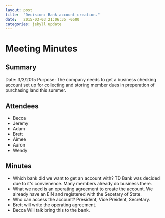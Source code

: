 ```yaml
---
layout: post
title:  "Decision: Bank account creation."
date:   2015-03-03 21:06:35 -0500
categories: jekyll update
---
```


# Meeting Minutes

## Summary

Date: 3/3/2015
Purpose: The company needs to get a business checking account set up for collecting and storing member dues in preperation of purchasing land this summer.

## Attendees

- Becca
- Jeremy
- Adam
- Brett
- Aimee
- Aaron
- Wendy

## Minutes

- Which bank did we want to get an account with? TD Bank was decided due to it's convienence. Many members already do business there.
- What we need is an operating agreement to create the account. We already have an EIN and registered with the Secetary of State.
- Who can access the account? President, Vice Preident, Secretary.
- Brett will write the operating agreement.
- Becca Will talk bring this to the bank.
